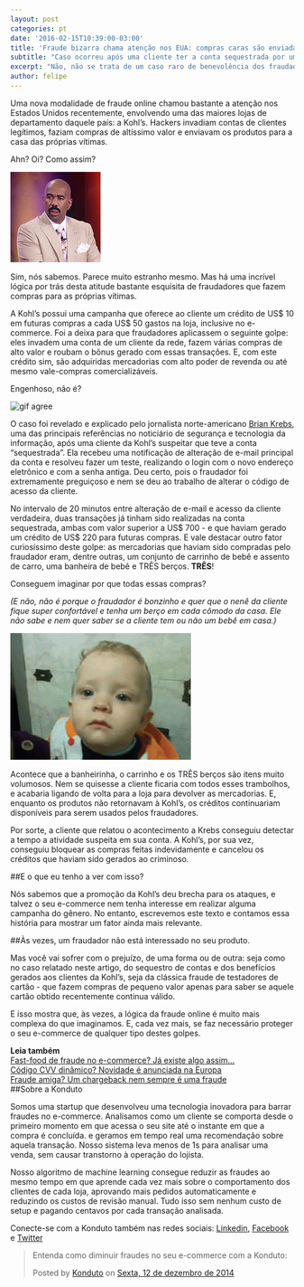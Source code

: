 ```yaml
---
layout: post
categories: pt
date: '2016-02-15T10:39:00-03:00'
title: 'Fraude bizarra chama atenção nos EUA: compras caras são enviadas para casa das vítimas'
subtitle: "Caso ocorreu após uma cliente ter a conta sequestrada por um fraudador bastante preguiçoso"
excerpt: "Não, não se trata de um caso raro de benevolência dos fraudadores. Mas uma prática surpreendente e bastante engenhosa"
author: felipe
---
```

Uma nova modalidade de fraude online chamou bastante a atenção nos Estados Unidos recentemente, envolvendo uma das maiores lojas de departamento daquele país: a Kohl’s. Hackers invadiam contas de clientes legítimos, faziam compras de altíssimo valor e enviavam os produtos para a casa das próprias vítimas. 

Ahn? Oi? Como assim?

![gif oi](/images/160216-oicomo.gif)

Sim, nós sabemos. Parece muito estranho mesmo. Mas há uma incrível lógica por trás desta atitude bastante esquisita de fraudadores que fazem compras para as próprias vítimas. 

A Kohl’s possui uma campanha que oferece ao cliente um crédito de US$ 10 em futuras compras a cada US$ 50 gastos na loja, inclusive no e-commerce. Foi a deixa para que fraudadores aplicassem o seguinte golpe: eles invadem uma conta de um cliente da rede, fazem várias compras de alto valor e roubam o bônus gerado com essas transações. E, com este crédito sim, são adquiridas mercadorias com alto poder de revenda ou até mesmo vale-compras comercializáveis. 

Engenhoso, não é? 

![gif agree](/images/160216-iagree.gif)

O caso foi revelado e explicado pelo jornalista norte-americano [Brian Krebs](http://krebsonsecurity.com/2016/02/fraudsters-tap-kohls-cash-for-cold-cash/), uma das principais referências no noticiário de segurança e tecnologia da informação, após uma cliente da Kohl’s suspeitar que teve a conta “sequestrada”. Ela recebeu uma notificação de alteração de e-mail principal da conta e resolveu fazer um teste, realizando o login com o novo endereço eletrônico e com a senha antiga. Deu certo, pois o fraudador foi extremamente preguiçoso e nem se deu ao trabalho de alterar o código de acesso da cliente. 

No intervalo de 20 minutos entre alteração de e-mail e acesso da cliente verdadeira, duas transações já tinham sido realizadas na conta sequestrada, ambas com valor superior a US$ 700 - e que haviam gerado um crédito de US$ 220 para futuras compras. E vale destacar outro fator curiosíssimo deste golpe: as mercadorias que haviam sido compradas pelo fraudador eram, dentre outras, um conjunto de carrinho de bebê e assento de carro, uma banheira de bebê e TRÊS berços. **TRÊS**!  

Conseguem imaginar por que todas essas compras? 

*(E não, não é porque o fraudador é bonzinho e quer que o nenê da cliente fique super confortável e tenha um berço em cada cômodo da casa. Ele não sabe e nem quer saber se a cliente tem ou não um bebê em casa.)*  

![gif sadbaby](/images/160216-sadbaby.gif)

Acontece que a banheirinha, o carrinho e os TRÊS berços são itens muito volumosos. Nem se quisesse a cliente ficaria com todos esses trambolhos, e acabaria ligando de volta para a loja para devolver as mercadorias. E, enquanto os produtos não retornavam à Kohl’s, os créditos continuariam disponíveis para serem usados pelos fraudadores.

Por sorte, a cliente que relatou o acontecimento a Krebs conseguiu detectar a tempo a atividade suspeita em sua conta. A Kohl’s, por sua vez, conseguiu bloquear as compras feitas indevidamente e cancelou os créditos que haviam sido gerados ao criminoso. 

##E o que eu tenho a ver com isso?

Nós sabemos que a promoção da Kohl’s deu brecha para os ataques, e talvez o seu e-commerce nem tenha interesse em realizar alguma campanha do gênero. No entanto, escrevemos este texto e contamos essa história para mostrar um fator ainda mais relevante. 

##Às vezes, um fraudador não está interessado no seu produto. 

Mas você vai sofrer com o prejuízo, de uma forma ou de outra: seja como no caso relatado neste artigo, do sequestro de contas e dos benefícios gerados aos clientes da Kohl’s, seja da clássica fraude de testadores de cartão - que fazem compras de pequeno valor apenas para saber se aquele cartão obtido recentemente continua válido. 

E isso mostra que, às vezes, a lógica da fraude online é muito mais complexa do que imaginamos. E, cada vez mais, se faz necessário proteger o seu e-commerce de qualquer tipo destes golpes. 

**Leia também**  
[Fast-food de fraude no e-commerce? Já existe algo assim...](http://blog.konduto.com/pt/2015/10/fast-food-de-fraude-no-ecommerce/?utm_source=konduto&utm_medium=blog&utm_campaign=conteudo)  
[Código CVV dinâmico? Novidade é anunciada na Europa](http://blog.konduto.com/pt/2015/10/codigo-cvv-dinamico-novidade-e-anunciada-na-europa/?utm_source=konduto&utm_medium=blog&utm_campaign=conteudo)  
[Fraude amiga? Um chargeback nem sempre é uma fraude](http://blog.konduto.com/pt/2015/05/fraude-amiga/?utm_source=konduto&utm_medium=blog&utm_campaign=conteudo)  
##Sobre a Konduto

Somos uma startup que desenvolveu uma tecnologia inovadora para barrar fraudes no e-commerce. Analisamos como um cliente se comporta desde o primeiro momento em que acessa o seu site até o instante em que a compra é concluída. e geramos em tempo real uma recomendação sobre aquela transação. Nosso sistema leva menos de 1s para analisar uma venda, sem causar transtorno à operação do lojista.

Nosso algoritmo de machine learning consegue reduzir as fraudes ao mesmo tempo em que aprende cada vez mais sobre o comportamento dos clientes de cada loja, aprovando mais pedidos automaticamente e reduzindo os custos de revisão manual. Tudo isso sem nenhum custo de setup e pagando centavos por cada transação analisada. 

Conecte-se com a Konduto também nas redes sociais: [Linkedin](https://www.linkedin.com/company/konduto), [Facebook](https://www.facebook.com/konduto) e [Twitter](https://twitter.com/KondutoBR)  

<div id="fb-root"></div><script>(function(d, s, id) {  var js, fjs = d.getElementsByTagName(s)[0];  if (d.getElementById(id)) return;  js = d.createElement(s); js.id = id;  js.src = "//connect.facebook.net/pt_BR/sdk.js#xfbml=1&version=v2.3";  fjs.parentNode.insertBefore(js, fjs);}(document, 'script', 'facebook-jssdk'));</script><div class="fb-post" data-href="https://www.facebook.com/konduto/videos/613187352119217/" data-width="650"><div class="fb-xfbml-parse-ignore"><blockquote cite="https://www.facebook.com/konduto/videos/613187352119217/"><p>Entenda como diminuir fraudes no seu e-commerce com a Konduto:</p>Posted by <a href="https://www.facebook.com/konduto/">Konduto</a> on&nbsp;<a href="https://www.facebook.com/konduto/videos/613187352119217/">Sexta, 12 de dezembro de 2014</a></blockquote></div></div>